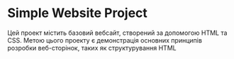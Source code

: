 # Simple Website Project

Цей проект містить базовий вебсайт, створений за допомогою HTML та CSS. Метою цього проекту є демонстрація основних принципів розробки веб-сторінок, таких як структурування HTML
